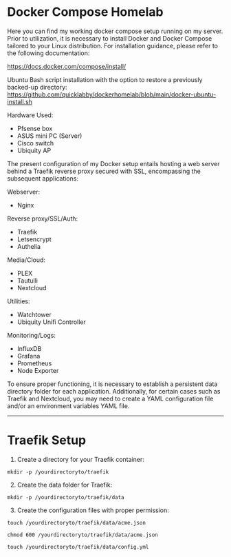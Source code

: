 # **Docker Compose Homelab**

Here you can find my working docker compose setup running on my server.
Prior to utilization, it is necessary to install Docker and Docker Compose tailored to your Linux distribution. For installation guidance, please refer to the following documentation: 

https://docs.docker.com/compose/install/

Ubuntu Bash script installation with the option to restore a previously backed-up directory:
https://github.com/quicklabby/dockerhomelab/blob/main/docker-ubuntu-install.sh

Hardware Used:
- Pfsense box
- ASUS mini PC (Server)
- Cisco switch
- Ubiquity AP

The present configuration of my Docker setup entails hosting a web server behind a Traefik reverse proxy secured with SSL, encompassing the subsequent applications:

Webserver:
- Nginx

Reverse proxy/SSL/Auth:
- Traefik
- Letsencrypt
- Authelia

Media/Cloud:
- PLEX
- Tautulli
- Nextcloud

Utilities:
- Watchtower
- Ubiquity Unifi Controller

Monitoring/Logs:
- InfluxDB
- Grafana
- Prometheus
- Node Exporter

To ensure proper functioning, it is necessary to establish a persistent data directory folder for each application. Additionally, for certain cases such as Traefik and Nextcloud, you may need to create a YAML configuration file and/or an environment variables YAML file.

------------------------

# **Traefik Setup**

1. Create a directory for your Traefik container:

```mkdir -p /yourdirectoryto/traefik```

2. Create the data folder for Traefik:

```mkdir -p /yourdirectoryto/traefik/data```

3. Create the configuration files with proper permission:

```touch /yourdirectoryto/traefik/data/acme.json```
 
```chmod 600 /yourdirectoryto/traefik/data/acme.json```
 
```touch /yourdirectoryto/traefik/data/config.yml```

